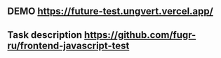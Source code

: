 ## DEMO https://future-test.ungvert.vercel.app/

## Task description https://github.com/fugr-ru/frontend-javascript-test
